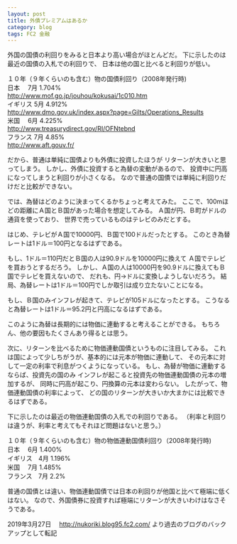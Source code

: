 ```yaml
---
layout: post
title: 外債プレミアムはあるか
category: blog
tags: FC2 金融
---
```


外国の国債の利回りをみると日本より高い場合がほとんどだ。
下に示したのは最近の国債の入札での利回りで、
日本は他の国と比べると利回りが低い。

１０年（９年くらいのも含む）物の国債利回り（2008年発行時)  
日本　   7月  1.704%  
http://www.mof.go.jp/jouhou/kokusai/1c010.htm  
イギリス 5月  4.912%  
http://www.dmo.gov.uk/index.aspx?page=Gilts/Operations_Results  
米国　   6月  4.225%  
http://www.treasurydirect.gov/RI/OFNtebnd  
フランス 7月  4.85%  
http://www.aft.gouv.fr/  

だから、普通は単純に国債よりも外債に投資したほうが
リターンが大きいと思ってしまう。
しかし、外債に投資すると為替の変動があるので、
投資中に円高になってしまうと利回りが小さくなる。
なので普通の国債では単純に利回りだけだと比較ができない。

では、為替はどのように決まってくるかちょっと考えてみた。
ここで、100mほどの距離にＡ国とＢ国があった場合を想定してみる。
Ａ国が円、Ｂ町がドルの通貨を使っており、
世界で売っているものはテレビのみだとする。

はじめ、テレビがＡ国で10000円、Ｂ国で100ドルだったとする。
このとき為替レートは1ドル＝100円となるはずである。

もし、1ドル＝110円だとＢ国の人は90.9ドルを10000円に換えて
Ａ国でテレビを買おうとするだろう。
しかし、Ａ国の人は10000円を90.9ドルに換えてもＢ国でテレビを買えないので、
だれも、円→ドルに変換しようしないだろう。
結局、為替レートは1ドル＝100円でしか取引は成り立たないことになる。

もし、Ｂ国のみインフレが起きて、テレビが105ドルになったとする。
こうなると為替レートは1ドル＝95.2円と円高になるはずである。

このように為替は長期的には物価に連動すると考えることができる。
もちろん、他の要因もたくさんあり得るとは思う。

次に、リターンを比べるために物価連動国債というものに注目してみる。
これは国によって少しちがうが、基本的には元本が物価に連動して、
その元本に対して一定の利率で利息がつくようになっている。
もし、為替が物価に連動するならば、投資先の国のみ
インフレが起こると投資先の物価連動国債の元本の増加するが、
同時に円高が起こり、円換算の元本は変わらない。
したがって、物価連動国債の利率によって、
どの国のリターンが大きいか大まかには比較できるはずである。

下に示したのは最近の物価連動国債の入札での利回りである。
（利率と利回りは違うが、利率と考えてもそれほど問題はないと思う。）

１０年（９年くらいのも含む）物の物価連動国債利回り（2008年発行時)  
日本　    6月  1.400%   
イギリス　4月  1.196%  
米国　    7月  1.485%  
フランス　7月  2.2%  

普通の国債とは違い、物価連動国債では日本の利回りが他国と比べて極端に低くはない。
なので、外国債券に投資すれば極端にリターンが大きいわけはなさそうである。

2019年3月27日　
http://nukoriki.blog95.fc2.com/
より過去のブログのバックアップとして転記
